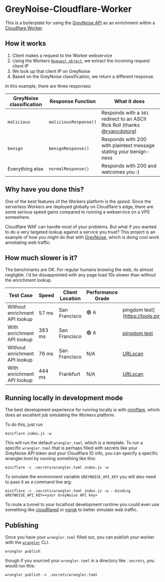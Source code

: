 # GreyNoise-Cloudflare-Worker

This is a boilerplate for using the [GreyNoise API](https://docs.greynoise.io/reference/get_v3-community-ip) as an enrichment within a [Cloudflare Worker](https://workers.cloudflare.com/).

## How it works

1. Client makes a request to the Worker webservice
2. Using the Workers [`Request object`](https://developers.cloudflare.com/workers/runtime-apis/request), we extract the incoming request client IP
3. We look up that client IP on GreyNoise
4. Based on the GreyNoise classification, we return a different response.

In this example, there are three responses:

|GreyNoise classification|Response Function|What it does|
|---|---|---|
`malicious`| `maliciousResponse()` | Responds with a `301` redirect to an ASCII Rick Roll (thanks [@ryancdotorg](https://github.com/ryancdotorg))
`benign` | `benignResponse()` | Responds with 200 with plaintext message stating your benign-ness
Everything else | `normalResponse()` | Responds with 200 and welcomes you :)

## Why have you done this?

One of the best features of the Workers platform is the *speed*. Since the serverless Workers are deployed globally on Cloudflare's edge, there are some serious speed gains compared to running a webservice on a VPS somewhere.

Cloudflare WAF can handle *most* of your problems. But what if you wanted to do a very targeted lookup against a service you trust? This project is an example of how you might do that with [GreyNoise](https://www.greynoise.io/), which is doing cool work annotating web traffic.

## How much slower is it?
The benchmarks are OK. For regular humans browing the web, its almost negligble. I'd be dissappointed with any page load 10x slower than without the enrichment lookup.

| Test Case | Speed | Client Location | Performance Grade | Link |
| --- | --- | --- | --- | --- |
Without enrichment API lookup | 57 ms | San Francisco | 🟢 A | pingdom test](https://tools.pingdom.com/#5f5e0c1641800000)
With enrichment API lookup | 383 ms | San Francisco | 🟢 A | [pingdom test](https://tools.pingdom.com/#5f5e0b74cdc00000)
Without enrichment API lookup | 76 ms | San Francisco | N/A | [URLscan](https://urlscan.io/result/9df56034-f4a7-40f1-95a8-79579741b6d1/#transactions)
With enrichment API lookup | 444 ms | Frankfurt | N/A | [URLscan](https://urlscan.io/result/8cd98868-e608-432f-bf3d-ada058bf204f/#transactions)

## Running locally in development mode

The best development experience for running locally is with [miniflare](https://miniflare.dev/), which does an excellent job simulating the Workers platform. 

To do this, just run
```
miniflare index.js -w
```
This will run the default `wrangler.toml`, which is a template. To run a specific `wrangler.toml` that is perhaps filled with secrets like your GreyNoise API token and your Cloudflare ID info, you can specify a specific wrangler.toml by running something like this:
```
miniflare -c .secrets/wrangler.toml index.js -w
```
To simulate the environment variable `GREYNOISE_API_KEY` you will also need to pass it as a command line arg:
```
miniflare -c .secrets/wrangler.toml index.js -w --binding GREYNOISE_API_KEY=<your GreyNoise API key>
```
To route a tunnel to your localhost development runtime you could even use something like [cloudflared](https://github.com/cloudflare/cloudflared) or [ngrok](https://ngrok.com/) to better simulate web traffic.

## Publishing

Once you have your `wrangler.toml` filled out, you can publish your worker with the [`wrangler`](https://github.com/cloudflare/wrangler) CLI.
```
wrangler publish
```
though if you sourced your `wrangler.toml` in a directory like `.secrets`, you would run this:

```
wrangler publish -c .secrets/wrangler.toml
```